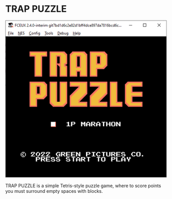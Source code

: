 # TRAP PUZZLE

![Screenshot](https://github.com/ericfredericks/trap-puzzle/blob/main/image0.png)

TRAP PUZZLE is a simple Tetris-style puzzle game, where to score points you must surround empty spaces with blocks.
